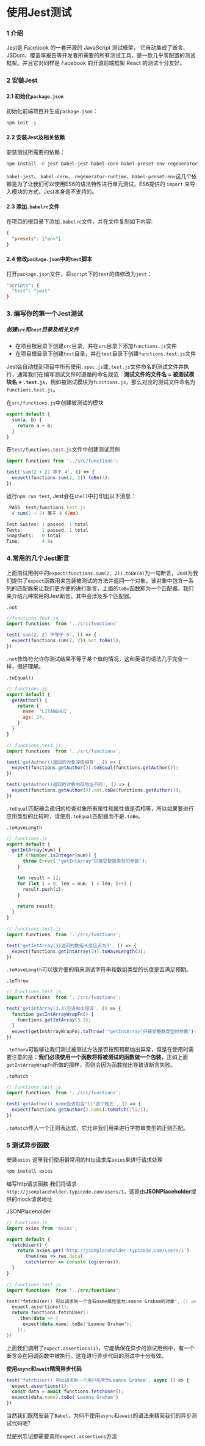 # 使用Jest测试

### 1 介绍

Jest是 Facebook 的一套开源的 JavaScript 测试框架， 它自动集成了断言、JSDom、覆盖率报告等开发者所需要的所有测试工具，是一款几乎零配置的测试框架。并且它对同样是 Facebook 的开源前端框架 React 的测试十分友好。

### 2 安装Jest

#### **2.1 初始化`package.json`**

初始化前端项目并生成`package.json`：

```bash
npm init -y
```

#### **2.2 安装Jest及相关依赖**

安装测试所需要的依赖：

```bash
npm install -D jest babel-jest babel-core babel-preset-env regenerator-runtime
```

`babel-jest`、 `babel-core`、 `regenerator-runtime`、`babel-preset-env`这几个依赖是为了让我们可以使用ES6的语法特性进行单元测试，ES6提供的 `import` 来导入模块的方式，Jest本身是不支持的。

#### **2.3 添加`.babelrc`文件**

在项目的根目录下添加`.babelrc`文件，并在文件复制如下内容:

```json
{
  "presets": ["env"]
}
```

#### **2.4 修改`package.json`中的`test`脚本**

打开`package.json`文件，将`script`下的`test`的值修改为`jest`：

```bash
"scripts": {
  "test": "jest"
}
```

### **3. 编写你的第一个Jest测试**

##### 创建`src`和`test`目录及相关文件

- 在项目根目录下创建`src`目录，并在`src`目录下添加`functions.js`文件
- 在项目根目录下创建`test`目录，并在`test`目录下创建`functions.test.js`文件

Jest会自动找到项目中所有使用`.spec.js`或`.test.js`文件命名的测试文件并执行，通常我们在编写测试文件时遵循的命名规范：**测试文件的文件名 = 被测试模块名 + `.test.js`**，例如被测试模块为`functions.js`，那么对应的测试文件命名为`functions.test.js`。

在`src/functions.js`中创建被测试的模块

```javascript
export default {
  sum(a, b) {
    return a + b;
  }
}
```

在`test/functions.test.js`文件中创建测试用例

```javascript
import functions from '../src/functions';

test('sum(2 + 2) 等于 4', () => {
  expect(functions.sum(2, 2)).toBe(4);
})
```

运行`npm run test`, Jest会在`shell`中打印出以下消息：

```javascript
 PASS  test/functions.test.js
  √ sum(2 + 2) 等于 4 (7ms)

Test Suites: 1 passed, 1 total
Tests:       1 passed, 1 total
Snapshots:   0 total
Time:        4.8s
```

### **4.常用的几个Jest断言**

上面测试用例中的`expect(functions.sum(2, 2)).toBe(4)`为一句断言，Jest为我们提供了`expect`函数用来包装被测试的方法并返回一个对象，该对象中包含一系列的匹配器来让我们更方便的进行断言，上面的`toBe`函数即为一个匹配器。我们来介绍几种常用的Jest断言，其中会涉及多个匹配器。

`.not`

```javascript
//functions.test.js
import functions  from '../src/functions'

test('sum(2, 2) 不等于 5', () => {
  expect(functions.sum(2, 2)).not.toBe(5);
})
```

`.not`修饰符允许你测试结果不等于某个值的情况，这和英语的语法几乎完全一样，很好理解。

`.toEqual()`

```javascript
// functions.js
export default {
  getAuthor() {
    return {
      name: 'LITANGHUI',
      age: 24,
    }
  }
}
```

```javascript
// functions.test.js
import functions  from '../src/functions';

test('getAuthor()返回的对象深度相等', () => {
  expect(functions.getAuthor()).toEqual(functions.getAuthor());
})

test('getAuthor()返回的对象内存地址不同', () => {
  expect(functions.getAuthor()).not.toBe(functions.getAuthor());
})
```

`.toEqual`匹配器会递归的检查对象所有属性和属性值是否相等，所以如果要进行应用类型的比较时，请使用`.toEqual`匹配器而不是`.toBe`。

`.toHaveLength`

```javascript
// functions.js
export default {
  getIntArray(num) {
    if (!Number.isInteger(num)) {
      throw Error('"getIntArray"只接受整数类型的参数');
    }

    let result = [];
    for (let i = 0, len = num; i < len; i++) {
      result.push(i);
    }
    
    return result;
  }
}
```

```javascript
// functions.test.js
import functions  from '../src/functions';

test('getIntArray(3)返回的数组长度应该为3', () => {
  expect(functions.getIntArray(3)).toHaveLength(3);
})
```

`.toHaveLength`可以很方便的用来测试字符串和数组类型的长度是否满足预期。

`.toThrow`

```javascript
// functions.test.js
import functions  from '../src/functions';

test('getIntArray(3.3)应该抛出错误', () => {
  function getIntArrayWrapFn() {
    functions.getIntArray(3.3);
  }
  expect(getIntArrayWrapFn).toThrow('"getIntArray"只接受整数类型的参数');
})
```

`.toThorw`可能够让我们测试被测试方法是否按照预期抛出异常，但是在使用时需要注意的是：**我们必须使用一个函数将将被测试的函数做一个包装**，正如上面`getIntArrayWrapFn`所做的那样，否则会因为函数抛出导致该断言失败。

`.toMatch`

```javascript
// functions.test.js
import functions  from '../src/functions';

test('getAuthor().name应该包含"li"这个姓氏', () => {
  expect(functions.getAuthor().name).toMatch(/li/i);
})
```

`.toMatch`传入一个正则表达式，它允许我们用来进行字符串类型的正则匹配。



### 5 测试异步函数

安装`axios`
这里我们使用最常用的http请求库`axios`来进行请求处理

```bash
npm install axios
```

编写http请求函数
我们将请求`http://jsonplaceholder.typicode.com/users/1`，这是由**JSONPlaceholder**提供的mock请求地址

JSONPlaceholder

```javascript
// functions.js
import axios from 'axios';

export default {
  fetchUser() {
    return axios.get('http://jsonplaceholder.typicode.com/users/1')
      .then(res => res.data)
      .catch(error => console.log(error));
  }
}
```

```kotlin
// functions.test.js
import functions  from '../src/functions';

test('fetchUser() 可以请求到一个含有name属性值为Leanne Graham的对象', () => {
  expect.assertions(1);
  return functions.fetchUser()
    .then(data => {
      expect(data.name).toBe('Leanne Graham');
    });
})
```

上面我们调用了`expect.assertions(1)`，它能确保在异步的测试用例中，有一个断言会在回调函数中被执行。这在进行异步代码的测试中十分有效。

**使用`async`和`await`精简异步代码**

```javascript
test('fetchUser() 可以请求到一个用户名字为Leanne Graham', async () => {
  expect.assertions(1);
  const data = await functions.fetchUser();
  expect(data.name).toBe('Leanne Graham')
})
```

当然我们既然安装了`Babel`，为何不使用`async`和`await`的语法来精简我们的异步测试代码呢? 

但是别忘记都需要调用`expect.assertions`方法

